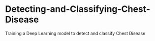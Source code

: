 # Detecting-and-Classifying-Chest-Disease
Training a Deep Learning model to detect and classify Chest Disease
